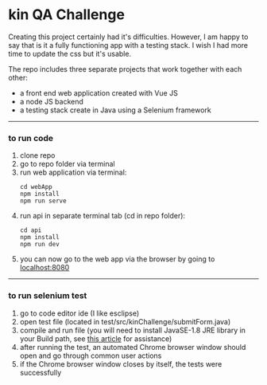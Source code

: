 # kin QA Challenge
Creating this project certainly had it's difficulties. However, I am happy to say that is it a fully functioning app with a testing stack. I wish I had more time to update the css but it's usable.

The repo includes three separate projects that work together with each other:
- a front end web application created with Vue JS
- a node JS backend
- a testing stack create in Java using a Selenium framework

---

### to run code
1. clone repo
2. go to repo folder via terminal
3. run web application via terminal:
    ```
    cd webApp
    npm install
    npm run serve
    ```
4. run api in separate terminal tab (cd in repo folder):
    ```
    cd api
    npm install
    npm run dev
    ```
5. you can now go to the web app via the browser by going to [localhost:8080](http://localhost:8080/)

---

### to run selenium test
1. go to code editor ide (I like esclipse)
2. open test file (located in test/src/kinChallenge/submitForm.java)
3. compile and run file (you will need to install JavaSE-1.8 JRE library in your Build path, see [this article](https://stackoverflow.com/questions/26371055/eclipse-installing-a-new-jre-java-se-8-1-8-0) for assistance)
4. after running the test, an automated Chrome browser window should open and go through common user actions
5. if the Chrome browser window closes by itself, the tests were successfully


